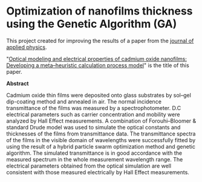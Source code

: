 # Optimization of nanofilms thickness using the Genetic Algorithm (GA)

This project created for improving the results of a paper from the [journal of applied physics](https://aip.scitation.org/journal/jap).

"[Optical modeling and electrical properties of cadmium oxide nanofilms: Developing a meta–heuristic calculation process model](https://aip.scitation.org/doi/10.1063/1.4916720)" is the title of this paper. 

**Abstract**

Cadmium oxide thin films were deposited onto glass substrates by sol–gel dip-coating method and annealed in air. The normal incidence transmittance of the films was measured by a spectrophotometer. D.C electrical parameters such as carrier concentration and mobility were analyzed by Hall Effect measurements. A combination of Forouhi–Bloomer & standard Drude model was used to simulate the optical constants and thicknesses of the films from transmittance data. The transmittance spectra of the films in the visible domain of wavelengths were successfully fitted by using the result of a hybrid particle swarm optimization method and genetic algorithm. The simulated transmittance is in good accordance with the measured spectrum in the whole measurement wavelength range. The electrical parameters obtained from the optical simulation are well consistent with those measured electrically by Hall Effect measurements.

